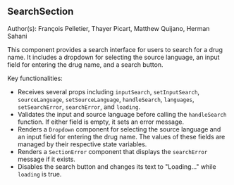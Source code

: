 ## SearchSection

Author(s): François Pelletier, Thayer Picart, Matthew Quijano, Herman Sahani

This component provides a search interface for users to search for a drug name. It includes a dropdown for selecting the source language, an input field for entering the drug name, and a search button.

Key functionalities:

- Receives several props including `inputSearch`, `setInputSearch`, `sourceLanguage`, `setSourceLanguage`, `handleSearch`, `languages`, `setSearchError`, `searchError`, and `loading`.
- Validates the input and source language before calling the `handleSearch` function. If either field is empty, it sets an error message.
- Renders a `Dropdown` component for selecting the source language and an input field for entering the drug name. The values of these fields are managed by their respective state variables.
- Renders a `SectionError` component that displays the `searchError` message if it exists.
- Disables the search button and changes its text to "Loading..." while `loading` is true.
